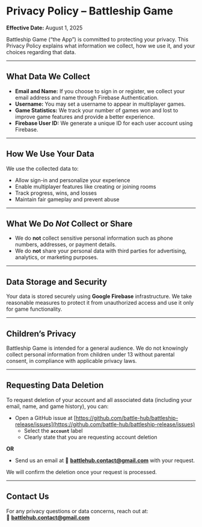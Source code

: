# Privacy Policy – Battleship Game

**Effective Date:** August 1, 2025  

Battleship Game (“the App”) is committed to protecting your privacy. This Privacy Policy explains what information we collect, how we use it, and your choices regarding that data.

---

## What Data We Collect

- **Email and Name:** If you choose to sign in or register, we collect your email address and name through Firebase Authentication.  
- **Username:** You may set a username to appear in multiplayer games.  
- **Game Statistics:** We track your number of games won and lost to improve game features and provide a better experience.  
- **Firebase User ID:** We generate a unique ID for each user account using Firebase.  

---

## How We Use Your Data

We use the collected data to:

- Allow sign-in and personalize your experience  
- Enable multiplayer features like creating or joining rooms  
- Track progress, wins, and losses  
- Maintain fair gameplay and prevent abuse  

---

## What We Do *Not* Collect or Share

- We do **not** collect sensitive personal information such as phone numbers, addresses, or payment details.  
- We do **not** share your personal data with third parties for advertising, analytics, or marketing purposes.  

---

## Data Storage and Security

Your data is stored securely using **Google Firebase** infrastructure. We take reasonable measures to protect it from unauthorized access and use it only for game functionality.

---

## Children’s Privacy

Battleship Game is intended for a general audience. We do not knowingly collect personal information from children under 13 without parental consent, in compliance with applicable privacy laws.

---

## Requesting Data Deletion

To request deletion of your account and all associated data (including your email, name, and game history), you can:

- Open a GitHub issue at [https://github.com/battle-hub/battleship-release/issues](https://github.com/battle-hub/battleship-release/issues)  
  - Select the **`account`** label
  - Clearly state that you are requesting account deletion

**OR**

- Send us an email at 📧 **battlehub.contact@gmail.com** with your request.

We will confirm the deletion once your request is processed.

---

## Contact Us

For any privacy questions or data concerns, reach out at:  
📧 **battlehub.contact@gmail.com**
